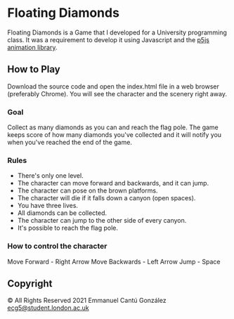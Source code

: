 # Floating Diamonds

Floating Diamonds is a Game that I developed for a University programming class. It was a requirement to develop it using
Javascript and the [p5js animation library](https://p5js.org/).

## How to Play

Download the source code and open the index.html file in a web browser (preferably Chrome). You will see the character and the scenery right away.

### Goal

Collect as many diamonds as you can and reach the flag pole. The game keeps score of how many diamonds you've collected
and it will notify you when you've reached the end of the game.

### Rules
- There's only one level.
- The character can move forward and backwards, and it can jump.
- The character can pose on the brown platforms.
- The character will die if it falls down a canyon (open spaces).
- You have three lives.
- All diamonds can be collected.
- The character can jump to the other side of every canyon.
- It's possible to reach the flag pole.

### How to control the character
Move Forward - Right Arrow
Move Backwards - Left Arrow
Jump - Space

## Copyright
© All Rights Reserved 2021
Emmanuel Cantú González
ecg5@student.london.ac.uk
